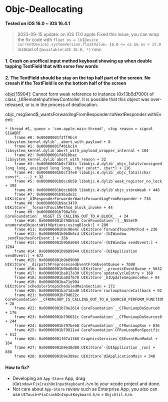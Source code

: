 # Objc-Deallocating


#### Tested on iOS 16.0 ~ iOS 16.4.1
> 2023-09-15 update: on iOS 17.0 apple Fixed this issue, you can wrap the fix code with `float os = [UIDevice currentDevice].systemVersion.floatValue; 16.0 <= os && os < 17.0` instead of `@available(iOS 16.0, *)` now.

#### 1. Crash on unoffical input method keyboad showing up when double tapping TextField that with some few words

#### 2. The TextField should be stay on the top half part of the screen. No creash if the TextField is on the bottom half of the screen

objc[15904]: Cannot form weak reference to instance (0x13b5d7000) of class _UIRemoteInputViewController. It is possible that this object was over-released, or is in the process of deallocation.


objc_msgSend$_wantsForwardingFromResponder:toNextResponder:withEvent:





    * thread #1, queue = 'com.apple.main-thread', stop reason = signal SIGABRT
        frame #0: 0x00000001f3ff9bc4 libsystem_kernel.dylib`__abort_with_payload + 8
        frame #1: 0x00000001f401bc14 libsystem_kernel.dylib`abort_with_payload_wrapper_internal + 104
	    frame #2: 0x00000001f401bbac libsystem_kernel.dylib`abort_with_reason + 32
	    frame #3: 0x00000001b0cf385c libobjc.A.dylib`_objc_fatalv(unsigned long long, unsigned long long, char const*, char*) + 116
	    frame #4: 0x00000001b0cf37e8 libobjc.A.dylib`_objc_fatal(char const*, ...) + 32
	    frame #5: 0x00000001b0cc6b50 libobjc.A.dylib`weak_register_no_lock + 392
	    frame #6: 0x00000001b0ccb808 libobjc.A.dylib`objc_storeWeak + 448
	    frame #7: 0x00000001b9bade3c UIKitCore`_UIResponderForwarderWantsForwardingFromResponder + 736
	    frame #8: 0x00000001b9ac3470 UIKitCore`__forwardTouchMethod_block_invoke + 44
	    frame #9: 0x00000001b790a7dc CoreFoundation`__NSSET_IS_CALLING_OUT_TO_A_BLOCK__ + 24
	    frame #10: 0x00000001b798b5a4 CoreFoundation`-[__NSSetM enumerateObjectsWithOptions:usingBlock:] + 200
	    frame #11: 0x00000001b9c90e4c UIKitCore`forwardTouchMethod + 236
	    frame #12: 0x00000001b9b8b0c4 UIKitCore`-[UIWindow _sendTouchesForEvent:] + 356
	    frame #13: 0x00000001b9b8a684 UIKitCore`-[UIWindow sendEvent:] + 3284
	    frame #14: 0x00000001b9b89944 UIKitCore`-[UIApplication sendEvent:] + 672
	    frame #15: 0x00000001b9b89000 UIKitCore`__dispatchPreprocessedEventFromEventQueue + 7088
	    frame #16: 0x00000001b9bd0d64 UIKitCore`__processEventQueue + 5632
	    frame #17: 0x00000001ba817a30 UIKitCore`updateCycleEntry + 168
	    frame #18: 0x00000001ba0df678 UIKitCore`_UIUpdateSequenceRun + 84
	    frame #19: 0x00000001ba71e904 UIKitCore`schedulerStepScheduledMainSection + 172
	    frame #20: 0x00000001ba71dad0 UIKitCore`runloopSourceCallback + 92
	    frame #21: 0x00000001b79d622c CoreFoundation`__CFRUNLOOP_IS_CALLING_OUT_TO_A_SOURCE0_PERFORM_FUNCTION__ + 28
	    frame #22: 0x00000001b79e2614 CoreFoundation`__CFRunLoopDoSource0 + 176
	    frame #23: 0x00000001b796651c CoreFoundation`__CFRunLoopDoSources0 + 244
	    frame #24: 0x00000001b797beb8 CoreFoundation`__CFRunLoopRun + 836
	    frame #25: 0x00000001b79811e4 CoreFoundation`CFRunLoopRunSpecific + 612
	    frame #26: 0x00000001f07a1368 GraphicsServices`GSEventRunModal + 164
	    frame #27: 0x00000001b9e30d88 UIKitCore`-[UIApplication _run] + 888
	    frame #28: 0x00000001b9e309ec UIKitCore`UIApplicationMain + 340
        
        
        
#### How to fix?

* Developing an `App-Store` App, drag `UIWindow+FixCrashOnInputKeyboard.h/m` to your xcode project and done.
* Not care about  `App-Store` review such as Enterprise App, you also can use `UITouch+FixCrashOnInputKeyboard.h/m` + `ObjcUtil.h/m`.